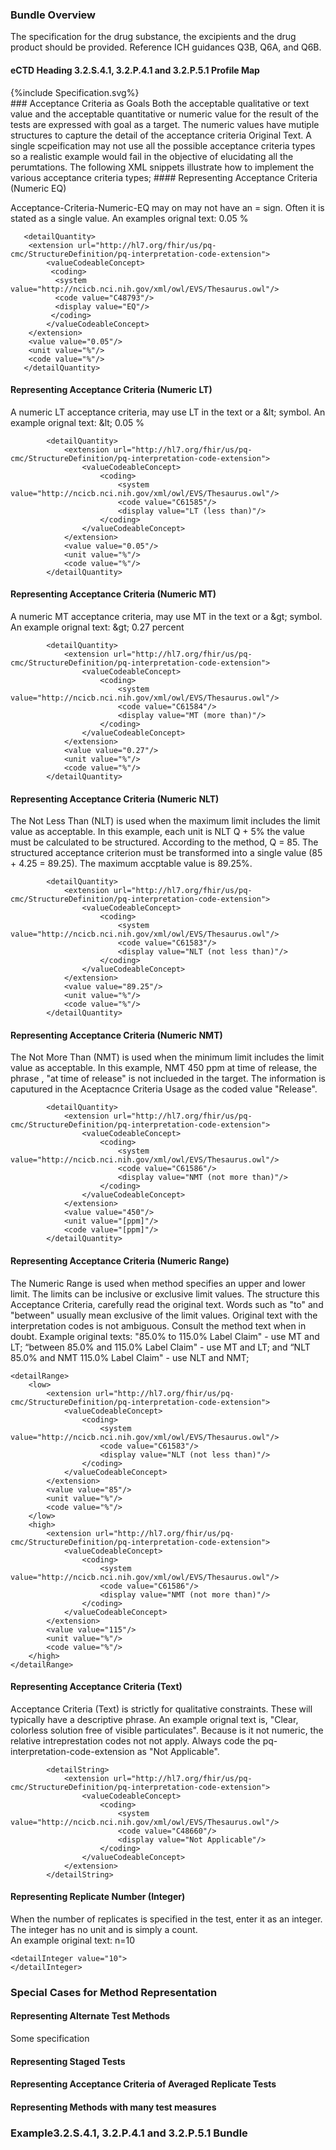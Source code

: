 ### Bundle Overview

The specification for the drug substance, the excipients and the drug product should be provided. 
Reference ICH guidances Q3B, Q6A, and Q6B. 
#### eCTD Heading 3.2.S.4.1, 3.2.P.4.1 and 3.2.P.5.1 Profile Map
<div>{%include Specification.svg%}</div>
### Acceptance Criteria as Goals
Both the acceptable qualitative or text value and the acceptable quantitative or numeric value for the result of the tests are expressed with goal as a target. The numeric values have mutiple structures to capture the detail of the acceptance criteria Original Text.
A single scpeification may not use all the possible acceptance criteria types so a realistic example would fail in the objective of elucidating all the perumtations.  The following XML snippets illustrate how to implement the various acceptance criteria types;
#### Representing Acceptance Criteria (Numeric EQ)
   
Acceptance-Criteria-Numeric-EQ may on may not have an = sign. Often it is stated as a single value.  An examples orignal text: 0.05 %
          
       <detailQuantity>
        <extension url="http://hl7.org/fhir/us/pq-cmc/StructureDefinition/pq-interpretation-code-extension">
            <valueCodeableConcept>
             <coding>
              <system value="http://ncicb.nci.nih.gov/xml/owl/EVS/Thesaurus.owl"/>
              <code value="C48793"/>
              <display value="EQ"/>
             </coding>
            </valueCodeableConcept>
        </extension>
        <value value="0.05"/>
        <unit value="%"/>
        <code value="%"/>
       </detailQuantity>
          
#### Representing Acceptance Criteria (Numeric LT)
A numeric LT acceptance criteria, may use LT in the text or a &amp;lt; symbol. An example orignal text: &amp;lt; 0.05 % 
           
            <detailQuantity>
                <extension url="http://hl7.org/fhir/us/pq-cmc/StructureDefinition/pq-interpretation-code-extension">
                    <valueCodeableConcept>
                        <coding>
                            <system value="http://ncicb.nci.nih.gov/xml/owl/EVS/Thesaurus.owl"/>
                            <code value="C61585"/>
                            <display value="LT (less than)"/>
                        </coding>
                    </valueCodeableConcept>
                </extension>
                <value value="0.05"/>
                <unit value="%"/>
                <code value="%"/>
            </detailQuantity>
            
#### Representing Acceptance Criteria (Numeric MT)
A numeric MT acceptance criteria, may use MT in the text or a &amp;gt; symbol. An example orignal text: &amp;gt; 0.27 percent
            
            <detailQuantity>
                <extension url="http://hl7.org/fhir/us/pq-cmc/StructureDefinition/pq-interpretation-code-extension">
                    <valueCodeableConcept>
                        <coding>
                            <system value="http://ncicb.nci.nih.gov/xml/owl/EVS/Thesaurus.owl"/>
                            <code value="C61584"/>
                            <display value="MT (more than)"/>
                        </coding>
                    </valueCodeableConcept>
                </extension>
                <value value="0.27"/>
                <unit value="%"/>
                <code value="%"/>
            </detailQuantity>
            

#### Representing Acceptance Criteria (Numeric NLT)
The Not Less Than (NLT) is used when the maximum limit includes the limit value as acceptable.  In this example, each unit is NLT Q + 5% the value must be calculated to be structured.  According to the method, Q = 85.   The structured acceptance criterion must be transformed into a single value (85 + 4.25 = 89.25).  The maximum accptable value is 89.25%.
    
            <detailQuantity>
                <extension url="http://hl7.org/fhir/us/pq-cmc/StructureDefinition/pq-interpretation-code-extension">
                    <valueCodeableConcept>
                        <coding>
                            <system value="http://ncicb.nci.nih.gov/xml/owl/EVS/Thesaurus.owl"/>
                            <code value="C61583"/>
                            <display value="NLT (not less than)"/>
                        </coding>
                    </valueCodeableConcept>
                </extension>
                <value value="89.25"/>
                <unit value="%"/>
                <code value="%"/>
            </detailQuantity>          

#### Representing Acceptance Criteria (Numeric NMT)
    
The Not More Than (NMT) is used when the minimum limit includes the limit value as acceptable.  In this example, NMT 450 ppm at time of release, the phrase , "at time of release" is not inclueded in the target. The information is caputured in the Aceptacnce Criteria Usage as the coded value "Release".
            
            <detailQuantity>
                <extension url="http://hl7.org/fhir/us/pq-cmc/StructureDefinition/pq-interpretation-code-extension">
                    <valueCodeableConcept>
                        <coding>
                            <system value="http://ncicb.nci.nih.gov/xml/owl/EVS/Thesaurus.owl"/>
                            <code value="C61586"/>
                            <display value="NMT (not more than)"/>
                        </coding>
                    </valueCodeableConcept>
                </extension>
                <value value="450"/>
                <unit value="[ppm]"/>
                <code value="[ppm]"/>
            </detailQuantity>
            

#### Representing Acceptance Criteria (Numeric Range)
The Numeric Range is used when method specifies an upper and lower limit. The limits can be inclusive or exclusive limit values.  The structure this Acceptance Criteria, carefully read the original text.  Words such as "to" and "between" usually mean exclusive of the limit values.  Original text with the interpretation codes is not ambiguous.  Consult the method text when in doubt.   Example original texts: "85.0% to 115.0% Label Claim" - use MT and LT; “between 85.0% and 115.0% Label Claim" - use MT and LT; and “NLT 85.0% and NMT 115.0% Label Claim" - use NLT and NMT;     
    
    <detailRange>
        <low>
            <extension url="http://hl7.org/fhir/us/pq-cmc/StructureDefinition/pq-interpretation-code-extension">
                <valueCodeableConcept>
                    <coding>
                        <system value="http://ncicb.nci.nih.gov/xml/owl/EVS/Thesaurus.owl"/>
                        <code value="C61583"/>
                        <display value="NLT (not less than)"/>
                    </coding>
                </valueCodeableConcept>
            </extension>
            <value value="85"/>
            <unit value="%"/>
            <code value="%"/>
        </low>
        <high>
            <extension url="http://hl7.org/fhir/us/pq-cmc/StructureDefinition/pq-interpretation-code-extension">
                <valueCodeableConcept>
                    <coding>
                        <system value="http://ncicb.nci.nih.gov/xml/owl/EVS/Thesaurus.owl"/>
                        <code value="C61586"/>
                        <display value="NMT (not more than)"/>
                    </coding>
                </valueCodeableConcept>
            </extension>
            <value value="115"/>
            <unit value="%"/>
            <code value="%"/>
        </high>
    </detailRange>
    
#### Representing Acceptance Criteria (Text)
Acceptance Criteria (Text) is strictly for qualitative constraints. These will typically have a descriptive phrase. An example orignal text is, "Clear, colorless solution free of visible particulates".  Because is it not numeric, the relative intreprestation codes not not apply.  Always code the pq-interpretation-code-extension as "Not Applicable". 
             
            <detailString>
                <extension url="http://hl7.org/fhir/us/pq-cmc/StructureDefinition/pq-interpretation-code-extension">
                    <valueCodeableConcept>
                        <coding>
                            <system value="http://ncicb.nci.nih.gov/xml/owl/EVS/Thesaurus.owl"/>
                            <code value="C48660"/>
                            <display value="Not Applicable"/>
                        </coding>
                    </valueCodeableConcept>
                </extension>
            </detailString>
            
#### Representing Replicate Number (Integer)
When the number of replicates is specified in the test, enter it as an integer.  The integer has no unit and is simply a count.   
        An example original text: n=10

    <detailInteger value="10">
    </detailInteger>
 
### Special Cases for Method Representation

#### Representing Alternate Test Methods
Some specification
#### Representing Staged Tests
#### Representing Acceptance Criteria of Averaged Replicate Tests
#### Representing Methods with many test measures


### Example3.2.S.4.1, 3.2.P.4.1 and 3.2.P.5.1 Bundle